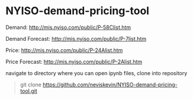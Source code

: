 # NYISO-demand-pricing-tool

Demand: http://mis.nyiso.com/public/P-58Clist.htm

Demand Forecast: http://mis.nyiso.com/public/P-7list.htm

Price: http://mis.nyiso.com/public/P-24Alist.htm

Price Forecast: http://mis.nyiso.com/public/P-2Alist.htm

navigate to directory where you can open ipynb files, clone into repository

> git clone https://github.com/neviskevin/NYISO-demand-pricing-tool.git
